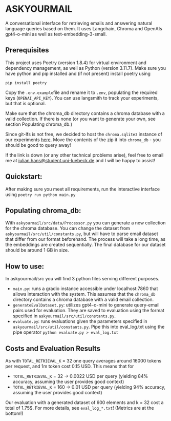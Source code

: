 # ASKYOURMAIL
A conversational interface for retrieving emails and answering natural language queries based on them.
It uses Langchain, Chroma and OpenAIs gpt4-o-mini as well as text-embedding-3-small.

## Prerequisites
This project uses Poetry (version 1.8.4) for virtual environment and dependency management, as well as Python (version 3.11.7). Make sure you have python and pip installed and (if not present) install poetry using 

```pip install poetry```

Copy the `.env.example`file and rename it to `.env`, populating the required keys (`OPENAI_API_KEY`). You can use langsmith to track your experiments, but that is optional.

Make sure that the chroma_db directory contains a chroma database with a valid collection. If there is none (or you want to generate your own, see section Populating chroma_db.)

Since git-lfs is not free, we decided to host the `chroma.sqlite3` instance of our experiments [here](https://we.tl/t-k7MGXW7Pbl). Move the contents of the zip it into `chroma_db` - you should be good to query away!

If the link is down (or any other technical problems arise), feel free to email me at julian.hans@student.uni-luebeck.de and I will be happy to assist!

## Quickstart:
After making sure you meet all requirements, run the interactive interface using 
```poetry run python main.py```

## Populating chroma_db:
With `askyourmail/src/data/Processor.py` you can generate a new collection for the chroma database. You can change the dataset from `askyourmail/src/util/constants.py`, but will have to parse email dataset that differ from our format beforehand. 
The process will take a long time, as the embeddings are created sequentially. The final database for our dataset should be around 1 GB in size.

## How to use:
In askyourmail/src you will find 3 python files serving different purposes.
- `main.py`: runs a gradio instance accessible under localhost:7860 that allows interaction with the system. This assumes that the `chroma_db` directory contains a chroma database with a valid email collection.
- `generateEvalDataset.py`: utilizes gpt4-o-mini to generate query-email pairs used for evaluation. They are saved to evaluation using the format specified in `askyourmail/src/util/constants.py`.
- `evaluate.py`: runs evaluations given the parameters specified in `askyourmail/src/util/constants.py`. Pipe this into eval_log.txt using the pipe operator `python evaluate.py > eval_log.txt`

## Costs and Evaluation Results
As with `TOTAL_RETRIEVAL_K` = 32 one query averages around 16000 tokens per request, and 1m token cost 0.15 USD. This means that for
- `TOTAL_RETRIEVAL_K` = 32  -> 0.0022 USD per query (yielding 84% accuracy, assuming the user provides good context)
- `TOTAL_RETRIEVAL_K` = 160 -> 0.01   USD per query (yielding 94% accuracy, assuming the user provides good context)

Our evaluation with a generated dataset of 600 elements and k = 32 cost a total of 1.75$.
For more details, see `eval_log_*.txt`! (Metrics are at the bottom!)